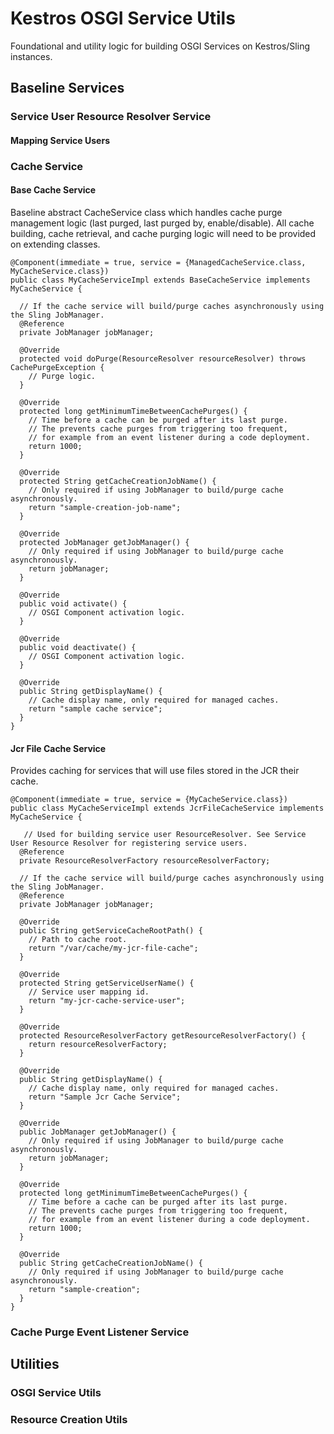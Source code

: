 # Kestros OSGI Service Utils
Foundational and utility logic for building OSGI Services on Kestros/Sling instances.

## Baseline Services
### Service User Resource Resolver Service
#### Mapping Service Users
### Cache Service
#### Base Cache Service
Baseline abstract CacheService class which handles cache purge management logic (last purged, last purged by, enable/disable).  All cache building, cache retrieval, and cache purging logic will need to be provided on extending classes.

```
@Component(immediate = true, service = {ManagedCacheService.class, MyCacheService.class})
public class MyCacheServiceImpl extends BaseCacheService implements MyCacheService {
   
  // If the cache service will build/purge caches asynchronously using the Sling JobManager. 
  @Reference
  private JobManager jobManager;

  @Override
  protected void doPurge(ResourceResolver resourceResolver) throws CachePurgeException {
    // Purge logic.
  }

  @Override
  protected long getMinimumTimeBetweenCachePurges() {
    // Time before a cache can be purged after its last purge. 
    // The prevents cache purges from triggering too frequent, 
    // for example from an event listener during a code deployment.
    return 1000;
  }

  @Override
  protected String getCacheCreationJobName() {
    // Only required if using JobManager to build/purge cache asynchronously.
    return "sample-creation-job-name";
  }

  @Override
  protected JobManager getJobManager() {
    // Only required if using JobManager to build/purge cache asynchronously.
    return jobManager;
  }

  @Override
  public void activate() {
    // OSGI Component activation logic.
  }

  @Override
  public void deactivate() {
    // OSGI Component activation logic.
  }

  @Override
  public String getDisplayName() {
    // Cache display name, only required for managed caches.
    return "sample cache service";
  }
}
```
#### Jcr File Cache Service
Provides caching for services that will use files stored in the JCR their cache.

```
@Component(immediate = true, service = {MyCacheService.class})
public class MyCacheServiceImpl extends JcrFileCacheService implements MyCacheService {

   // Used for building service user ResourceResolver. See Service User Resource Resolver for registering service users.
  @Reference
  private ResourceResolverFactory resourceResolverFactory;

  // If the cache service will build/purge caches asynchronously using the Sling JobManager.
  @Reference
  private JobManager jobManager;

  @Override
  public String getServiceCacheRootPath() {
    // Path to cache root.
    return "/var/cache/my-jcr-file-cache";
  }

  @Override
  protected String getServiceUserName() {
    // Service user mapping id.
    return "my-jcr-cache-service-user";
  }

  @Override
  protected ResourceResolverFactory getResourceResolverFactory() {
    return resourceResolverFactory;
  }

  @Override
  public String getDisplayName() {
    // Cache display name, only required for managed caches.
    return "Sample Jcr Cache Service";
  }

  @Override
  public JobManager getJobManager() {
    // Only required if using JobManager to build/purge cache asynchronously.
    return jobManager;
  }

  @Override
  protected long getMinimumTimeBetweenCachePurges() {
    // Time before a cache can be purged after its last purge. 
    // The prevents cache purges from triggering too frequent, 
    // for example from an event listener during a code deployment.
    return 1000;
  }

  @Override
  public String getCacheCreationJobName() {
    // Only required if using JobManager to build/purge cache asynchronously.
    return "sample-creation";
  }
}
```


<!-- 
#### Managed Cache Service
A cache services can be managed from the Kestros UI by registering it as a `ManagedCacheService` component.
```
@Component(immediate = true, service = {ManagedCacheService.class, MyCacheService.class})
public class MyCacheServiceImpl extends JcrFileCacheService implements MyCacheService {
}
```
--> 
### Cache Purge Event Listener Service

## Utilities
### OSGI Service Utils
### Resource Creation Utils